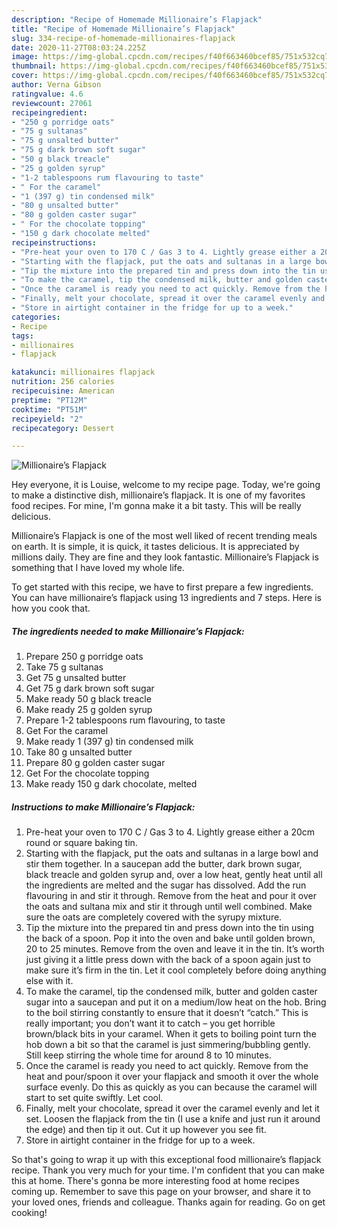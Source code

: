 ```yaml
---
description: "Recipe of Homemade Millionaire’s Flapjack"
title: "Recipe of Homemade Millionaire’s Flapjack"
slug: 334-recipe-of-homemade-millionaires-flapjack
date: 2020-11-27T08:03:24.225Z
image: https://img-global.cpcdn.com/recipes/f40f663460bcef85/751x532cq70/millionaires-flapjack-recipe-main-photo.jpg
thumbnail: https://img-global.cpcdn.com/recipes/f40f663460bcef85/751x532cq70/millionaires-flapjack-recipe-main-photo.jpg
cover: https://img-global.cpcdn.com/recipes/f40f663460bcef85/751x532cq70/millionaires-flapjack-recipe-main-photo.jpg
author: Verna Gibson
ratingvalue: 4.6
reviewcount: 27061
recipeingredient:
- "250 g porridge oats"
- "75 g sultanas"
- "75 g unsalted butter"
- "75 g dark brown soft sugar"
- "50 g black treacle"
- "25 g golden syrup"
- "1-2 tablespoons rum flavouring to taste"
- " For the caramel"
- "1 (397 g) tin condensed milk"
- "80 g unsalted butter"
- "80 g golden caster sugar"
- " For the chocolate topping"
- "150 g dark chocolate melted"
recipeinstructions:
- "Pre-heat your oven to 170 C / Gas 3 to 4. Lightly grease either a 20cm round or square baking tin."
- "Starting with the flapjack, put the oats and sultanas in a large bowl and stir them together. In a saucepan add the butter, dark brown sugar, black treacle and golden syrup and, over a low heat, gently heat until all the ingredients are melted and the sugar has dissolved. Add the run flavouring in and stir it through. Remove from the heat and pour it over the oats and sultana mix and stir it through until well combined. Make sure the oats are completely covered with the syrupy mixture."
- "Tip the mixture into the prepared tin and press down into the tin using the back of a spoon. Pop it into the oven and bake until golden brown, 20 to 25 minutes. Remove from the oven and leave it in the tin. It’s worth just giving it a little press down with the back of a spoon again just to make sure it’s firm in the tin. Let it cool completely before doing anything else with it."
- "To make the caramel, tip the condensed milk, butter and golden caster sugar into a saucepan and put it on a medium/low heat on the hob. Bring to the boil stirring constantly to ensure that it doesn’t “catch.” This is really important; you don’t want it to catch – you get horrible brown/black bits in your caramel. When it gets to boiling point turn the hob down a bit so that the caramel is just simmering/bubbling gently. Still keep stirring the whole time for around 8 to 10 minutes."
- "Once the caramel is ready you need to act quickly. Remove from the heat and pour/spoon it over your flapjack and smooth it over the whole surface evenly. Do this as quickly as you can because the caramel will start to set quite swiftly. Let cool."
- "Finally, melt your chocolate, spread it over the caramel evenly and let it set. Loosen the flapjack from the tin (I use a knife and just run it around the edge) and then tip it out. Cut it up however you see fit."
- "Store in airtight container in the fridge for up to a week."
categories:
- Recipe
tags:
- millionaires
- flapjack

katakunci: millionaires flapjack 
nutrition: 256 calories
recipecuisine: American
preptime: "PT12M"
cooktime: "PT51M"
recipeyield: "2"
recipecategory: Dessert

---
```



![Millionaire’s Flapjack](https://img-global.cpcdn.com/recipes/f40f663460bcef85/751x532cq70/millionaires-flapjack-recipe-main-photo.jpg)

Hey everyone, it is Louise, welcome to my recipe page. Today, we're going to make a distinctive dish, millionaire’s flapjack. It is one of my favorites food recipes. For mine, I'm gonna make it a bit tasty. This will be really delicious.

Millionaire’s Flapjack is one of the most well liked of recent trending meals on earth. It is simple, it is quick, it tastes delicious. It is appreciated by millions daily. They are fine and they look fantastic. Millionaire’s Flapjack is something that I have loved my whole life.




To get started with this recipe, we have to first prepare a few ingredients. You can have millionaire’s flapjack using 13 ingredients and 7 steps. Here is how you cook that.

<!--inarticleads1-->

##### The ingredients needed to make Millionaire’s Flapjack:

1. Prepare 250 g porridge oats
1. Take 75 g sultanas
1. Get 75 g unsalted butter
1. Get 75 g dark brown soft sugar
1. Make ready 50 g black treacle
1. Make ready 25 g golden syrup
1. Prepare 1-2 tablespoons rum flavouring, to taste
1. Get  For the caramel
1. Make ready 1 (397 g) tin condensed milk
1. Take 80 g unsalted butter
1. Prepare 80 g golden caster sugar
1. Get  For the chocolate topping
1. Make ready 150 g dark chocolate, melted




<!--inarticleads2-->

##### Instructions to make Millionaire’s Flapjack:

1. Pre-heat your oven to 170 C / Gas 3 to 4. Lightly grease either a 20cm round or square baking tin.
1. Starting with the flapjack, put the oats and sultanas in a large bowl and stir them together. In a saucepan add the butter, dark brown sugar, black treacle and golden syrup and, over a low heat, gently heat until all the ingredients are melted and the sugar has dissolved. Add the run flavouring in and stir it through. Remove from the heat and pour it over the oats and sultana mix and stir it through until well combined. Make sure the oats are completely covered with the syrupy mixture.
1. Tip the mixture into the prepared tin and press down into the tin using the back of a spoon. Pop it into the oven and bake until golden brown, 20 to 25 minutes. Remove from the oven and leave it in the tin. It’s worth just giving it a little press down with the back of a spoon again just to make sure it’s firm in the tin. Let it cool completely before doing anything else with it.
1. To make the caramel, tip the condensed milk, butter and golden caster sugar into a saucepan and put it on a medium/low heat on the hob. Bring to the boil stirring constantly to ensure that it doesn’t “catch.” This is really important; you don’t want it to catch – you get horrible brown/black bits in your caramel. When it gets to boiling point turn the hob down a bit so that the caramel is just simmering/bubbling gently. Still keep stirring the whole time for around 8 to 10 minutes.
1. Once the caramel is ready you need to act quickly. Remove from the heat and pour/spoon it over your flapjack and smooth it over the whole surface evenly. Do this as quickly as you can because the caramel will start to set quite swiftly. Let cool.
1. Finally, melt your chocolate, spread it over the caramel evenly and let it set. Loosen the flapjack from the tin (I use a knife and just run it around the edge) and then tip it out. Cut it up however you see fit.
1. Store in airtight container in the fridge for up to a week.




So that's going to wrap it up with this exceptional food millionaire’s flapjack recipe. Thank you very much for your time. I'm confident that you can make this at home. There's gonna be more interesting food at home recipes coming up. Remember to save this page on your browser, and share it to your loved ones, friends and colleague. Thanks again for reading. Go on get cooking!
